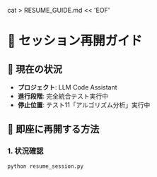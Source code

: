 cat > RESUME_GUIDE.md << 'EOF'
# 🔄 セッション再開ガイド

## 📍 現在の状況
- **プロジェクト**: LLM Code Assistant
- **進行段階**: 完全統合テスト実行中
- **停止位置**: テスト11「アルゴリズム分析」実行中

## 🚀 即座に再開する方法

### 1. 状況確認
```bash
python resume_session.py

